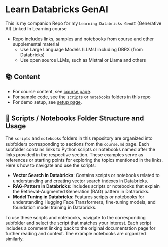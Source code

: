 # Learn Databricks GenAI

This is my companion Repo for my `Learning Databricks GenAI` (Generative AI) Linked In Learning course 
- Repo includes links, samples and notebooks from course and other supplemental material
  - Use Large Language Models (LLMs) including DBRX (from Databricks) 
  - Use open source LLMs, such as Mistral or Llama and others

## 📚 Content

- For course content, see [course page](course.md).
- For sample code, see the `scripts` or `notebooks` folders in this repo
- For demo setup, see [setup page](https://github.com/lynnlangit/learn-databricks-genai/blob/main/SETUP.md).

## 📁 Scripts / Notebooks Folder Structure and Usage

The `scripts` and `notebooks` folders in this repository are organized into subfolders corresponding to sections from the `course.md` page. Each subfolder contains links to Python scripts or notebooks named after the links provided in the respective section. These examples serve as references or starting points for exploring the topics mentioned in the links. Here's how to navigate and use the scripts:

- **Vector Search in Databricks**: Contains scripts or notebooks related to understanding and creating vector search indexes in Databricks.
- **RAG-Pattern in Databricks**: Includes scripts or notebooks that explain the Retrieval-Augmented Generation (RAG) pattern in Databricks.
- **Model Tuning in Databricks**: Features scripts or notebooks for understanding Hugging Face Transformers, fine-tuning models, and foundation model training in Databricks.

To use these scripts and notebooks, navigate to the corresponding subfolder and select the script that matches your interest. Each script includes a comment linking back to the original documentation page for further reading and context. The example notebooks are organized similarly.
